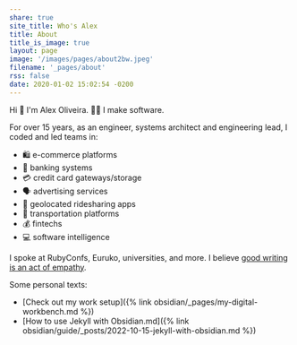 ```yaml
---
share: true
site_title: Who's Alex
title: About
title_is_image: true
layout: page
image: '/images/pages/about2bw.jpeg'
filename: '_pages/about'
rss: false
date: 2020-01-02 15:02:54 -0200
---
```


Hi 👋 I'm Alex Oliveira. 👨‍💻 I make software.

For over 15 years, as an engineer, systems architect and engineering lead, I
coded and led teams in:

<ul class="no-bullets">
  <li> 🛍 e-commerce platforms</li>
  <li> 🏦 banking systems</li>
  <li> 💳 credit card gateways/storage</li>
  <li> 🗣 advertising services</li>
  <li> 🚕 geolocated ridesharing apps</li>
  <li> 🚌 transportation platforms</li>
  <li> 💰 fintechs</li>
  <li> 💻 software intelligence</li>
</ul>

I spoke at RubyConfs, Euruko, universities, and more. I believe [good writing is an act of empathy](https://github.com/ObsidianPublisher/obsidian-github-publisher/pull/36/files#diff-c49cb89b66bc4961c47c867b709bcb7956c00bff469ff5ad622be0a0e73c5dd2R94-R124).

Some personal texts:

- [Check out my work setup]({% link obsidian/_pages/my-digital-workbench.md %})
- [How to use Jekyll with Obsidian.md]({% link obsidian/guide/_posts/2022-10-15-jekyll-with-obsidian.md %})